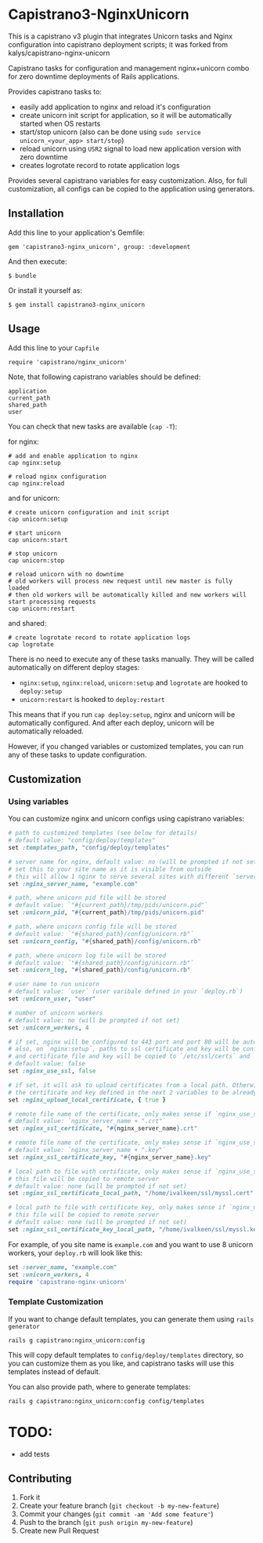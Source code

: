 # Capistrano3-NginxUnicorn

This is a capistrano v3 plugin that integrates Unicorn tasks and Nginx configuration into capistrano deployment scripts; it was forked from kalys/capistrano-nginx-unicorn

Capistrano tasks for configuration and management nginx+unicorn combo for zero downtime deployments of Rails applications.

Provides capistrano tasks to:

* easily add application to nginx and reload it's configuration
* create unicorn init script for application, so it will be automatically started when OS restarts
* start/stop unicorn (also can be done using `sudo service unicorn_<your_app> start/stop`)
* reload unicorn using `USR2` signal to load new application version with zero downtime
* creates logrotate record to rotate application logs

Provides several capistrano variables for easy customization.
Also, for full customization, all configs can be copied to the application using generators.

## Installation

Add this line to your application's Gemfile:

    gem 'capistrano3-nginx_unicorn', group: :development

And then execute:

    $ bundle

Or install it yourself as:

    $ gem install capistrano3-nginx_unicorn

## Usage

Add this line to your `Capfile`

    require 'capistrano/nginx_unicorn'

Note, that following capistrano variables should be defined:

    application
    current_path
    shared_path
    user

You can check that new tasks are available (`cap -T`):

for nginx:

    # add and enable application to nginx
    cap nginx:setup

    # reload nginx configuration
    cap nginx:reload

and for unicorn:

    # create unicorn configuration and init script
    cap unicorn:setup

    # start unicorn
    cap unicorn:start

    # stop unicorn
    cap unicorn:stop

    # reload unicorn with no downtime
    # old workers will process new request until new master is fully loaded
    # then old workers will be automatically killed and new workers will start processing requests
    cap unicorn:restart

and shared:

    # create logrotate record to rotate application logs
    cap logrotate

There is no need to execute any of these tasks manually.
They will be called automatically on different deploy stages:

* `nginx:setup`, `nginx:reload`, `unicorn:setup` and `logrotate` are hooked to `deploy:setup`
* `unicorn:restart` is hooked to `deploy:restart`

This means that if you run `cap deploy:setup`,
nginx and unicorn will be automatically configured.
And after each deploy, unicorn will be automatically reloaded.

However, if you changed variables or customized templates,
you can run any of these tasks to update configuration.

## Customization

### Using variables

You can customize nginx and unicorn configs using capistrano variables:


```ruby
# path to customized templates (see below for details)
# default value: "config/deploy/templates"
set :templates_path, "config/deploy/templates"

# server name for nginx, default value: no (will be prompted if not set)
# set this to your site name as it is visible from outside
# this will allow 1 nginx to serve several sites with different `server_name`
set :nginx_server_name, "example.com"

# path, where unicorn pid file will be stored
# default value: `"#{current_path}/tmp/pids/unicorn.pid"`
set :unicorn_pid, "#{current_path}/tmp/pids/unicorn.pid"

# path, where unicorn config file will be stored
# default value: `"#{shared_path}/config/unicorn.rb"`
set :unicorn_config, "#{shared_path}/config/unicorn.rb"

# path, where unicorn log file will be stored
# default value: `"#{shared_path}/config/unicorn.rb"`
set :unicorn_log, "#{shared_path}/config/unicorn.rb"

# user name to run unicorn
# default value: `user` (user varibale defined in your `deploy.rb`)
set :unicorn_user, "user"

# number of unicorn workers
# default value: no (will be prompted if not set)
set :unicorn_workers, 4

# if set, nginx will be configured to 443 port and port 80 will be auto rewritten to 443
# also, on `nginx:setup`, paths to ssl certificate and key will be configured
# and certificate file and key will be copied to `/etc/ssl/certs` and `/etc/ssl/private/` directories
# default value: false
set :nginx_use_ssl, false

# if set, it will ask to upload certificates from a local path. Otherwise, it will expect
# the certificate and key defined in the next 2 variables to be already in the server.
set :nginx_upload_local_certificate, { true }

# remote file name of the certificate, only makes sense if `nginx_use_ssl` is set
# default value: `nginx_server_name + ".crt"`
set :nginx_ssl_certificate, "#{nginx_server_name}.crt"

# remote file name of the certificate, only makes sense if `nginx_use_ssl` is set
# default value: `nginx_server_name + ".key"`
set :nginx_ssl_certificate_key, "#{nginx_server_name}.key"

# local path to file with certificate, only makes sense if `nginx_use_ssl` is set
# this file will be copied to remote server
# default value: none (will be prompted if not set)
set :nginx_ssl_certificate_local_path, "/home/ivalkeen/ssl/myssl.cert"

# local path to file with certificate key, only makes sense if `nginx_use_ssl` is set
# this file will be copied to remote server
# default value: none (will be prompted if not set)
set :nginx_ssl_certificate_key_local_path, "/home/ivalkeen/ssl/myssl.key"
```

For example, of you site name is `example.com` and you want to use 8 unicorn workers,
your `deploy.rb` will look like this:

```ruby
set :server_name, "example.com"
set :unicorn_workers, 4
require 'capistrano-nginx-unicorn'
```

### Template Customization

If you want to change default templates, you can generate them using `rails generator`

    rails g capistrano:nginx_unicorn:config

This will copy default templates to `config/deploy/templates` directory,
so you can customize them as you like, and capistrano tasks will use this templates instead of default.

You can also provide path, where to generate templates:

    rails g capistrano:nginx_unicorn:config config/templates

# TODO:

* add tests

## Contributing

1. Fork it
2. Create your feature branch (`git checkout -b my-new-feature`)
3. Commit your changes (`git commit -am 'Add some feature'`)
4. Push to the branch (`git push origin my-new-feature`)
5. Create new Pull Request

